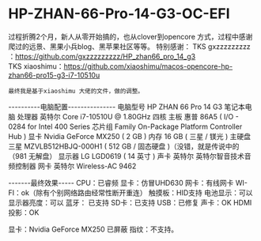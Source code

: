 # HP-ZHAN-66-Pro-14-G3-OC-EFI
过程折腾2个月，新人从零开始搞的，也从clover到opencore 方式，过程中感谢爬过的远景、黑果小兵blog、黑苹果社区等等。
特别感谢：
    TKS gxzzzzzzzzz ：https://github.com/gxzzzzzzzzz/HP_zhan66_pro_14_g3     
    TKS xiaoshimu：https://github.com/xiaoshimu/macos-opencore-hp-zhan66-pro15-g3-i7-10510u
    
    最终我是基于xiaoshimu 大佬的文件，做的调整。

----------电脑配置---------------
  电脑型号            HP ZHAN 66 Pro 14 G3 笔记本电脑
  处理器              英特尔 Core i7-10510U @ 1.80GHz 四核
  主板                惠普 86A5 ( I/O - 0284 for Intel 400 Series 芯片组 Family On-Package Platform Controller Hub )
  显卡                Nvidia GeForce MX250 ( 2 GB )
  内存                16 GB ( 三星 / 镁光 )
  主硬盘              三星 MZVLB512HBJQ-000H1 ( 512 GB / 固态硬盘 )（没错，就是传说中的（981 无解盘）
  显示器              LG LGD0619 ( 14 英寸  )
  声卡                英特尔 英特尔智音技术音频控制器
  网卡                英特尔 Wireless-AC 9462
  
  -------最终效果-----
  CPU：已睿频
  显卡：仿冒UHD630
  网卡：有线网卡
  WI-FI：ok（除有个别网络路由经常性断开重连）
  触摸板：HID支持
  电池显示：可以
  显示器亮度：可以
  蓝牙： 已支持
  SD卡：已支持
  USB：已修复
  声卡：OK
  HDMI投影：OK

显卡：Nvidia GeForce MX250 已屏蔽
指纹：不支持。
